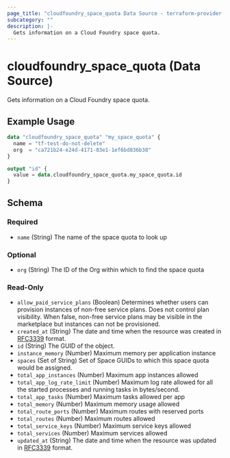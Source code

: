 ```yaml
---
page_title: "cloudfoundry_space_quota Data Source - terraform-provider-cloudfoundry"
subcategory: ""
description: |-
  Gets information on a Cloud Foundry space quota.
---
```


# cloudfoundry_space_quota (Data Source)

Gets information on a Cloud Foundry space quota.

## Example Usage

```terraform
data "cloudfoundry_space_quota" "my_space_quota" {
  name = "tf-test-do-not-delete"
  org  = "ca721b24-e24d-4171-83e1-1ef6bd836b38"
}

output "id" {
  value = data.cloudfoundry_space_quota.my_space_quota.id
}
```

<!-- schema generated by tfplugindocs -->
## Schema

### Required

- `name` (String) The name of the space quota to look up

### Optional

- `org` (String) The ID of the Org within which to find the space quota

### Read-Only

- `allow_paid_service_plans` (Boolean) Determines whether users can provision instances of non-free service plans. Does not control plan visibility. When false, non-free service plans may be visible in the marketplace but instances can not be provisioned.
- `created_at` (String) The date and time when the resource was created in [RFC3339](https://www.ietf.org/rfc/rfc3339.txt) format.
- `id` (String) The GUID of the object.
- `instance_memory` (Number) Maximum memory per application instance
- `spaces` (Set of String) Set of Space GUIDs to which this space quota would be assigned.
- `total_app_instances` (Number) Maximum app instances allowed
- `total_app_log_rate_limit` (Number) Maximum log rate allowed for all the started processes and running tasks in bytes/second.
- `total_app_tasks` (Number) Maximum tasks allowed per app
- `total_memory` (Number) Maximum memory usage allowed
- `total_route_ports` (Number) Maximum routes with reserved ports
- `total_routes` (Number) Maximum routes allowed
- `total_service_keys` (Number) Maximum service keys allowed
- `total_services` (Number) Maximum services allowed
- `updated_at` (String) The date and time when the resource was updated in [RFC3339](https://www.ietf.org/rfc/rfc3339.txt) format.